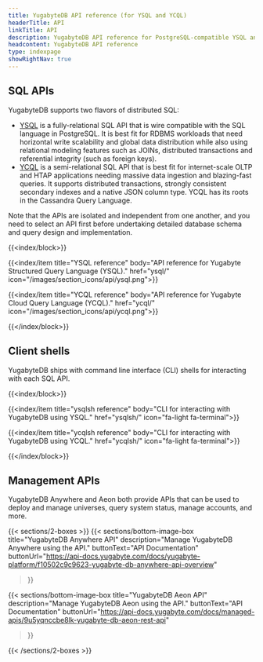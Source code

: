 ```yaml
---
title: YugabyteDB API reference (for YSQL and YCQL)
headerTitle: API
linkTitle: API
description: YugabyteDB API reference for PostgreSQL-compatible YSQL and Cassandra-compatible YCQL
headcontent: YugabyteDB API reference
type: indexpage
showRightNav: true
---
```

<!--menu:
  v2025.1_api:
    identifier: api
    parent: yugabyte-apis
    weight: 1100-->

## SQL APIs

YugabyteDB supports two flavors of distributed SQL:

- [YSQL](ysql/) is a fully-relational SQL API that is wire compatible with the SQL language in PostgreSQL. It is best fit for RDBMS workloads that need horizontal write scalability and global data distribution while also using relational modeling features such as JOINs, distributed transactions and referential integrity (such as foreign keys).
- [YCQL](ycql/) is a semi-relational SQL API that is best fit for internet-scale OLTP and HTAP applications needing massive data ingestion and blazing-fast queries. It supports distributed transactions, strongly consistent secondary indexes and a native JSON column type. YCQL has its roots in the Cassandra Query Language.

Note that the APIs are isolated and independent from one another, and you need to select an API first before undertaking detailed database schema and query design and implementation.

{{<index/block>}}

  {{<index/item
    title="YSQL reference"
    body="API reference for Yugabyte Structured Query Language (YSQL)."
    href="ysql/"
    icon="/images/section_icons/api/ysql.png">}}

  {{<index/item
    title="YCQL reference"
    body="API reference for Yugabyte Cloud Query Language (YCQL)."
    href="ycql/"
    icon="/images/section_icons/api/ycql.png">}}

{{</index/block>}}

## Client shells

YugabyteDB ships with command line interface (CLI) shells for interacting with each SQL API.

{{<index/block>}}

  {{<index/item
    title="ysqlsh reference"
    body="CLI for interacting with YugabyteDB using YSQL."
    href="ysqlsh/"
    icon="fa-light fa-terminal">}}

  {{<index/item
    title="ycqlsh reference"
    body="CLI for interacting with YugabyteDB using YCQL."
    href="ycqlsh/"
    icon="fa-light fa-terminal">}}

{{</index/block>}}

## Management APIs

YugabyteDB Anywhere and Aeon both provide APIs that can be used to deploy and manage universes, query system status, manage accounts, and more.

{{< sections/2-boxes >}}
  {{< sections/bottom-image-box
    title="YugabyteDB Anywhere API"
    description="Manage YugabyteDB Anywhere using the API."
    buttonText="API Documentation"
    buttonUrl="https://api-docs.yugabyte.com/docs/yugabyte-platform/f10502c9c9623-yugabyte-db-anywhere-api-overview"
  >}}

  {{< sections/bottom-image-box
    title="YugabyteDB Aeon API"
    description="Manage YugabyteDB Aeon using the API."
    buttonText="API Documentation"
    buttonUrl="https://api-docs.yugabyte.com/docs/managed-apis/9u5yqnccbe8lk-yugabyte-db-aeon-rest-api"
  >}}

{{< /sections/2-boxes >}}
